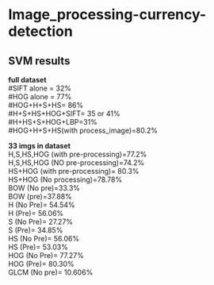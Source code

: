 # Image_processing-currency-detection

## SVM results 
**full dataset**     
#SIFT alone = 32%  
#HOG alone = 77%  
#HOG+H+S+HS= 86%  
#H+S+HS+HOG+SIFT= 35 or 41%  
#H+HS+S+HOG+LBP=31%  
#HOG+H+S+HS(with process_image)=80.2%  

**33 imgs in dataset**     
H,S,HS,HOG (with pre-processing)=77.2%  
H,S,HS,HOG (NO pre-processing)=74.2%  
HS+HOG (with pre-processing)= 80.3%  
HS+HOG (No processing)=78.78%  
BOW (No pre)=33.3%  
BOW (pre)=37.88%  
H (No Pre)= 54.54%  
H (Pre)= 56.06%  
S (No Pre)= 27.27%  
S (Pre)= 34.85%  
HS (No Pre)= 56.06%  
HS (Pre)= 53.03%  
HOG (No Pre)= 77.27%  
HOG (Pre)= 80.30%  
GLCM (No pre)= 10.606%  
